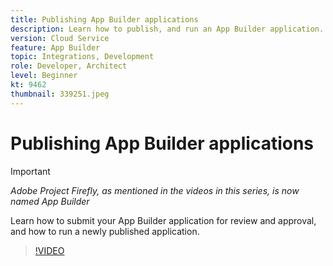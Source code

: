 ```yaml
---
title: Publishing App Builder applications
description: Learn how to publish, and run an App Builder application.
version: Cloud Service
feature: App Builder
topic: Integrations, Development
role: Developer, Architect
level: Beginner
kt: 9462
thumbnail: 339251.jpeg
---
```


# Publishing App Builder applications

>[!IMPORTANT]
>
> _Adobe Project Firefly, as mentioned in the videos in this series, is now named App Builder_

Learn how to submit your App Builder application for review and approval, and how to run a newly published application.

>[!VIDEO](https://video.tv.adobe.com/v/339251/?quality=12&learn=on)
